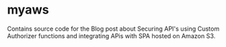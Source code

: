 # myaws

Contains source code for the Blog post about Securing API's using Custom Authorizer functions and integrating APis
with SPA hosted on Amazon S3.
